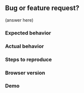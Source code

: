 ## Bug or feature request?
(answer here)

<!--
If raising a feature request please be sure to have a search
through other open and closed issues tagged with 'new feature'

https://github.com/atlassian/react-beautiful-dnd/issues?utf8=%E2%9C%93&q=is%3Aopen%20is%3Aclosed%20is%3Aissue%20

Before raising a new feature please take a look at the core design
principles of the library:

https://github.com/atlassian/react-beautiful-dnd#driving-philosophy-physicality

This is not a general purpose drag and drop library and is attempting
to create an experience that is more physical than standard drag and drop
interactions on the web.
-->

<!-- If raising a bug -->

### Expected behavior

### Actual behavior

### Steps to reproduce

### Browser version

<!--
Keep in mind our supported browser matrix https://confluence.atlassian.com/cloud/supported-browsers-744721663.html
If you raise a bug that is not in a supported version we will not be fixing it
-->

### Demo

<!--
Please provide an example to show the issue. Here is a boilerplate to help you get started:
https://codesandbox.io/s/k260nyxq9v

If you paste a big block of code it can be difficult to debug it.

If it is a visual bug, a video or a gif would be helpful also.

Issues without demo's may not be investigated
-->

<!--
Note: stale issues will be removed
When a maintainer asks a question about an issue and it is not responded to within a reasonable timeframe then the issue will be closed. We don't want this to happen - but we also do not want to accumulate stale issues
--->
